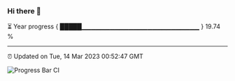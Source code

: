 ### Hi there 👋

⏳ Year progress { █████▁▁▁▁▁▁▁▁▁▁▁▁▁▁▁▁▁▁▁▁▁▁▁▁▁ } 19.74 %

---

⏰ Updated on Tue, 14 Mar 2023 00:52:47 GMT

![Progress Bar CI](https://github.com/liununu/liununu/workflows/Progress%20Bar%20CI/badge.svg)
